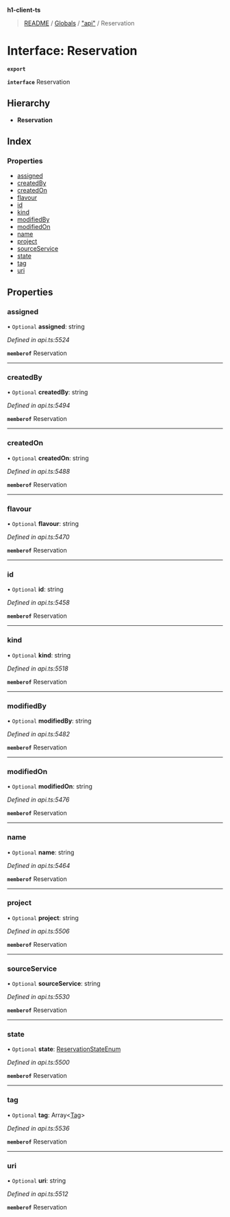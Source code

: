 **h1-client-ts**

> [README](../README.md) / [Globals](../globals.md) / ["api"](../modules/_api_.md) / Reservation

# Interface: Reservation

**`export`** 

**`interface`** Reservation

## Hierarchy

* **Reservation**

## Index

### Properties

* [assigned](_api_.reservation.md#assigned)
* [createdBy](_api_.reservation.md#createdby)
* [createdOn](_api_.reservation.md#createdon)
* [flavour](_api_.reservation.md#flavour)
* [id](_api_.reservation.md#id)
* [kind](_api_.reservation.md#kind)
* [modifiedBy](_api_.reservation.md#modifiedby)
* [modifiedOn](_api_.reservation.md#modifiedon)
* [name](_api_.reservation.md#name)
* [project](_api_.reservation.md#project)
* [sourceService](_api_.reservation.md#sourceservice)
* [state](_api_.reservation.md#state)
* [tag](_api_.reservation.md#tag)
* [uri](_api_.reservation.md#uri)

## Properties

### assigned

• `Optional` **assigned**: string

*Defined in api.ts:5524*

**`memberof`** Reservation

___

### createdBy

• `Optional` **createdBy**: string

*Defined in api.ts:5494*

**`memberof`** Reservation

___

### createdOn

• `Optional` **createdOn**: string

*Defined in api.ts:5488*

**`memberof`** Reservation

___

### flavour

• `Optional` **flavour**: string

*Defined in api.ts:5470*

**`memberof`** Reservation

___

### id

• `Optional` **id**: string

*Defined in api.ts:5458*

**`memberof`** Reservation

___

### kind

• `Optional` **kind**: string

*Defined in api.ts:5518*

**`memberof`** Reservation

___

### modifiedBy

• `Optional` **modifiedBy**: string

*Defined in api.ts:5482*

**`memberof`** Reservation

___

### modifiedOn

• `Optional` **modifiedOn**: string

*Defined in api.ts:5476*

**`memberof`** Reservation

___

### name

• `Optional` **name**: string

*Defined in api.ts:5464*

**`memberof`** Reservation

___

### project

• `Optional` **project**: string

*Defined in api.ts:5506*

**`memberof`** Reservation

___

### sourceService

• `Optional` **sourceService**: string

*Defined in api.ts:5530*

**`memberof`** Reservation

___

### state

• `Optional` **state**: [ReservationStateEnum](../enums/_api_.reservationstateenum.md)

*Defined in api.ts:5500*

**`memberof`** Reservation

___

### tag

• `Optional` **tag**: Array\<[Tag](_api_.tag.md)>

*Defined in api.ts:5536*

**`memberof`** Reservation

___

### uri

• `Optional` **uri**: string

*Defined in api.ts:5512*

**`memberof`** Reservation
